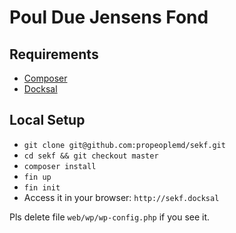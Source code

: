 # Poul Due Jensens Fond

## Requirements
* [Composer](https://getcomposer.org/download/)
* [Docksal](https://docksal.readthedocs.io/en/master/)

## Local Setup

* `git clone git@github.com:propeoplemd/sekf.git`
* `cd sekf && git checkout master`
* `composer install`
* `fin up`
* `fin init`
* Access it in your browser: `http://sekf.docksal`

Pls delete file `web/wp/wp-config.php` if you see it.
